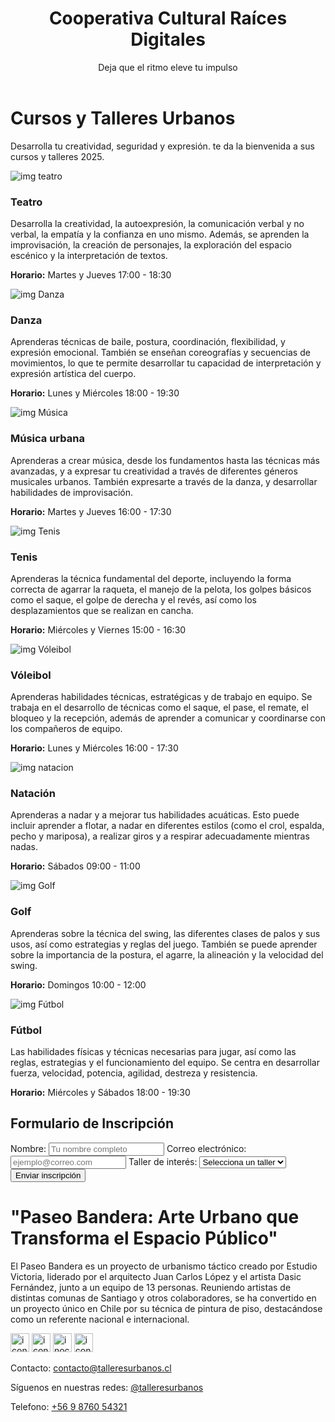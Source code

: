 <!DOCTYPE html>
<html lang="es">
<head>
  <meta charset="UTF-8"/>
  <meta name="viewport" content="width=device-width, initial-scale=1.0"/>
  <title>Raíces Digitales - Talleres</title>
  <link rel="stylesheet" href="css/style.css"/>
  <link href="https://fonts.googleapis.com/css2?family=Montserrat:wght@600&family=Roboto&display=swap" rel="stylesheet">
</head>
<body>
  <header>
    <h1>Cooperativa Cultural Raíces Digitales</h1>
    <p>Deja que el ritmo eleve tu impulso</p>
  </header>

   <!-- Sección de banner -->
  <div class="hero">
  <div class="overlay2">
      <h1>Cursos y Talleres Urbanos </h1>
      <p>Desarrolla tu creatividad, seguridad y expresión.
         te da la bienvenida a sus cursos y talleres 2025. 
      </p>
    </div>
  </div>
  
  <main>

  <!-- Sección de talleres -->

  <section class="talleres">
    <div class="tarjetas">
      <article class="tarjeta">
        <img src="assets/img/teatro.jpeg" alt="img teatro">
        <h3>Teatro</h3>
        <p>Desarrolla la creatividad, la autoexpresión, la comunicación verbal y no verbal, la empatía y la confianza en uno mismo. Además, se aprenden la improvisación, la creación de personajes, la exploración del espacio escénico y la interpretación de textos.</p>
         <div class="linea-separadora"></div> <!-- Línea personalizada -->
        <p><strong>Horario:</strong> Martes y Jueves 17:00 - 18:30</p>
      </article>
      <article class="tarjeta">
        <img src="assets/img/Danza.avif" alt="img Danza" >
        <h3>Danza</h3>
        <p>Aprenderas técnicas de baile, postura, coordinación, flexibilidad, y expresión emocional. También se enseñan coreografías y secuencias de movimientos, lo que te permite desarrollar tu capacidad de interpretación y expresión artística del cuerpo. </p>
         <div class="linea-separadora"></div> <!-- Línea personalizada -->
        <p><strong>Horario:</strong> Lunes y Miércoles 18:00 - 19:30</p>
      </article>
      <article class="tarjeta">
        <img src="assets/img/Musica.jpeg" alt="img Música" >
        <h3>Música urbana</h3>
        <p>Aprenderas a crear música, desde los fundamentos hasta las técnicas más avanzadas, y a expresar tu creatividad a través de diferentes géneros musicales urbanos. También expresarte a través de la danza, y desarrollar habilidades de improvisación. </p>
          <div class="linea-separadora"></div> <!-- Línea personalizada -->
        <p><strong>Horario:</strong> Martes y Jueves 16:00 - 17:30</p>
      </article>
      <article class="tarjeta">
        <img src="assets/img/tenis 2.jpeg" alt="img Tenis" >
        <h3>Tenis</h3>
        <p>Aprenderas la técnica fundamental del deporte, incluyendo la forma correcta de agarrar la raqueta, el manejo de la pelota, los golpes básicos como el saque, el golpe de derecha y el revés, así como los desplazamientos que se realizan en cancha. </p>
          <div class="linea-separadora"></div> <!-- Línea personalizada -->
        <p><strong>Horario:</strong> Miércoles y Viernes 15:00 - 16:30</p>
      </article>
      <article class="tarjeta">
        <img src="assets/img/Vóleibol.jpeg" alt="img Vóleibol">
        <h3>Vóleibol</h3>
        <p>Aprenderas habilidades técnicas, estratégicas y de trabajo en equipo. Se trabaja en el desarrollo de técnicas como el saque, el pase, el remate, el bloqueo y la recepción, además de aprender a comunicar y coordinarse con los compañeros de equipo. </p>
          <div class="linea-separadora"></div> <!-- Línea personalizada -->
        <p><strong>Horario:</strong> Lunes y Miércoles 16:00 - 17:30</p>
      </article>
      <article class="tarjeta">
        <img src="assets/img/natacion.jpeg" alt="img natacion" >
        <h3>Natación</h3>
        <p>Aprenderas a nadar y a mejorar tus habilidades acuáticas. Esto puede incluir aprender a flotar, a nadar en diferentes estilos (como el crol, espalda, pecho y mariposa), a realizar giros y a respirar adecuadamente mientras nadas. </p>
          <div class="linea-separadora"></div> <!-- Línea personalizada -->
        <p><strong>Horario:</strong> Sábados 09:00 - 11:00</p>
      </article>
      <article class="tarjeta">
        <img src="assets/img/Golf.jpeg" alt="img Golf">
        <h3>Golf</h3>
        <p>Aprenderas sobre la técnica del swing, las diferentes clases de palos y sus usos, así como estrategias y reglas del juego. También se puede aprender sobre la importancia de la postura, el agarre, la alineación y la velocidad del swing. </p>
          <div class="linea-separadora"></div> <!-- Línea personalizada -->
        <p><strong>Horario:</strong> Domingos 10:00 - 12:00</p>
      </article>
      <article class="tarjeta">
        <img src="assets/img/futbol.jpeg" alt="img Fútbol">
        <h3>Fútbol </h3>
        <p> Las habilidades físicas y técnicas necesarias para jugar, así como las reglas, estrategias y el funcionamiento del equipo. Se centra en desarrollar fuerza, velocidad, potencia, agilidad, destreza y resistencia. </p>
          <div class="linea-separadora"></div> <!-- Línea personalizada -->
        <p><strong>Horario:</strong> Miércoles y Sábados 18:00 - 19:30</p>
      </article>
    </div> 
  </section>
  </main>

  <!-- Sección de contacto -->
  <section class="contacto">
    <h2>Formulario de Inscripción</h2>
    <form>
      <label for="nombre">Nombre:</label>
      <input type="text" id="nombre" name="nombre" placeholder="Tu nombre completo" required>
      <label for="correo">Correo electrónico:</label>
      <input type="email" id="correo" name="correo" placeholder="ejemplo@correo.com" required>
      <label for="taller">Taller de interés:</label>
      <select id="taller" name="taller" required>
        <option value="">Selecciona un taller</option>
        <option value="Teatro">Teatro</option>
        <option value="Danza">Danza</option>
        <option value="Música Urbana">Música Urbana</option>
        <option value="Tenis">Tenis</option>
        <option value="Vóleibol">Vóleibol</option>
        <option value="Natación">Natación</option>
        <option value="Golf">Golf</option>
        <option value="Fútbol">Fútbol</option>
      </select>
      <button type="submit">Enviar inscripción</button>
    </form>
  </section>
 <!-- Sección de baner -->
    <div class="hero2">
    <div class="overlay">
      <h1>"Paseo Bandera: Arte Urbano que Transforma el Espacio Público"</h1>
      <p>El Paseo Bandera es un proyecto de urbanismo táctico creado por Estudio Victoria, liderado por el arquitecto Juan Carlos López y el artista Dasic Fernández, junto a un equipo de 13 personas. Reuniendo artistas de distintas comunas de Santiago y otros colaboradores, se ha convertido en un proyecto único en Chile por su técnica de pintura de piso, destacándose como un referente nacional e internacional.</p>
    </div>
  </div>
  <!-- Sección de redes sociales -->
  <footer>
    <img src="assets/img/mail.png" alt="iconomail" width="30">
    <img src="assets/img/facebook.png" alt="iconofacebook" width="30">
    <img src="assets/img/wsp.png" alt="inocowsp" width="30">
    <img src="assets/img/instagram.png" alt="iconoinstagram" width="30">
    <p>Contacto: <a href="mailto:contacto@talleresurbanos.cl">contacto@talleresurbanos.cl</a></p>
    <p>Síguenos en nuestras redes: <a href="#">@talleresurbanos</a> </p>
    <p>Telefono: <a href="#">+56 9 8760 54321</a> </p>
  </footer>
</body>
</html>
